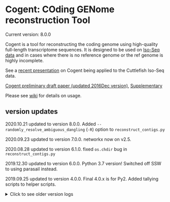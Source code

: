# Cogent: COding GENome reconstruction Tool

Current version: 8.0.0

Cogent is a tool for reconstructing the coding genome using high-quality full-length transcriptome sequences. It is designed to be used on [Iso-Seq data](https://github.com/PacificBiosciences/cDNA_primer/wiki) and in cases where there is no reference genome or the ref genome is highly incomplete. 

See a [recent presentation](https://www.dropbox.com/s/mn6hwhguh0pqceu/20160106_Cogent_developers_conference_slides_Cuttlefish.pdf?dl=0) on Cogent being applied to the Cuttlefish Iso-Seq data. 

[Cogent preliminary draft paper (updated 2016Dec version)](https://www.dropbox.com/s/kz0gi7qg0w82k9a/20161026_Cogent_manuscript_forGitHub.pdf?dl=0), [Supplementary](https://www.dropbox.com/s/37412o8glvnfhf9/20161026_Cogent_ManuscriptPlusSupplement_forGitHub.pdf?dl=0)

Please see [wiki](https://github.com/Magdoll/Cogent/wiki) for details on usage.


## version updates

2020.10.21 updated to version 8.0.0. Added `--randomly_resolve_ambiguous_dangling` (`-R`) option to `reconstruct_contigs.py`

2020.09.23 updated to version 7.0.0. networkx now on v2.5.

2020.08.28 updated to version 6.1.0. fixed `os.chdir` bug in `reconstruct_contigs.py`

2019.12.30 updated to version 6.0.0. Python 3.7 version! Switched off SSW to using parasail instead.

2019.09.25 updated to version 4.0.0. Final 4.0.x is for Py2. Added tallying scripts to helper scripts.

<details>
   <summary>Click to see older version logs</summary>
   
    2018.10.30 updated to version 3.9. added `--dun_trim_sequence` option to reconstruct and also fixed GFF.py
    
    2018.10.15 updated to version 3.8. fix `sam_to_gff3.py` indentation
    
    2018.10.12 updated to version 3.7. reconstruct now will accept kmer size `-k` greater than 200.
    
    2018.05.21 updated to version 3.5. Fixed bug for reachability.
    
    2018.05.14 updated to version 3.4. Fixed bug for not adding weights in `find_bubbles()`.
    
    2018.04.16 updated to version 3.2. Fixed edge case in untangling homopolymer.
    
    2018.03.09 updated to version 3.1. Replaced all GMAP with minimap2!! Rest of the algorithm remains same, but selection of final cogent2 (from cogent.fa) now can be different. Increased cogent -> cogent2 selection stringency to >= 98% cov AND >= 98% identity.
    
    2017.10.23 updated to version 2.1. Fixed test. 
    
    2017.07.24 updated to version 2.0. MAJOR CHANGE in adding preclustering as an option to speed up family finding.
    
    2017.06.21 updated to version 1.9. Fixed LP solver bug from multiple optimal solutions. Added `--output_prefix` to append to cogent2 IDs. 
    
    2017.03.06  updated to version 1.7. Automatically removed GMAP DBs to reduce space usage. Recursive handling of large inputs (combine/post-combine).
    
    2017.01.11  updated to version 1.6. Fixed the changes in test.
    
    2016.11.22  updated to version 1.5. Added auto k-mer size increment (up to k=200) in cycle detection.
    
    2016.10.20  updated to version 1.4. Added features that detects cycles and tries to update k-mers to larger sizes to accommodate for that. Also found a bug in bubble detection that caused errors. Both are fixed.
    
    2016.03.30  updated to version 1.3. Important bug in `splice_graph.contract_sinks` fixed where it previously was accidentally contracting sinks with predecessors that had multiple outgoing edges, which causes incorrect reconstructions in cases where there are a lot of isoforms with alternative 3' ends.
    
    2016.03.21  updated to version 1.2. Fixed more minor bugs related to edge cases esp caused by non-obvious graph cycles.
    
    2016.03.02  updated to version 1.1. Found several cases where border cases caused program crash. Fixed.

</details>
